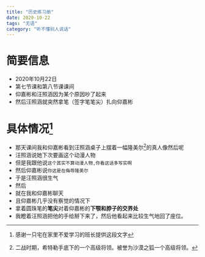 ```yaml
---
title: "历史练习册"
date: 2020-10-22
tags: "无语"
category: "听不懂别人说话"
---
```


# 简要信息
* 2020年10月22日
* 第七节课和第八节课课间
* 仰嘉彬和汪照涵因为某个原因吵了起来
* 然后汪照涵就突然拿笔（签字笔笔尖）扎向仰嘉彬

# 具体情况[^1]
* 那天课间我和仰嘉彬看到汪照涵桌子上摆着一幅隆美尔[^2]的真人像然后呢
* 汪照涵说她下次要画这个动漫人物
* 但是我跟他说```这个其实不算动漫人物,你看这话多写实啊```
* 然后仰嘉彬说```你这是在侮辱隆美尔```
* 于是汪照涵很生气
* 然后
* 就在我和仰嘉彬聊天
* 且仰嘉彬几乎没有察觉的情况下
* 拿着圆珠笔的**笔尖**对着仰嘉彬的**下颚和脖子的交界处**
* 我瞪着汪照涵把他的手给掰下来了，然后他看起来比较生气地回了座位。

[^1]:感谢一只宅在家里不爱学习的班长提供这段文字
[^2]:二战时期，希特勒手底下的一个高级将领。被誉为沙漠之狐一个高级将领。
